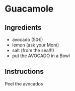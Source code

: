 # Guacamole

## Ingredients

* avocado (50€)
* lemon (ask your Mom)
* salt (from the sea!!!)
* put the AVOCADO in a Bowl

## Instructions
Peel the avocados
